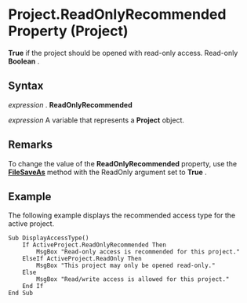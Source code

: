 
# Project.ReadOnlyRecommended Property (Project)

 **True** if the project should be opened with read-only access. Read-only **Boolean** .


## Syntax

 _expression_ . **ReadOnlyRecommended**

 _expression_ A variable that represents a **Project** object.


## Remarks

To change the value of the  **ReadOnlyRecommended** property, use the **[FileSaveAs](0b5fe86c-28ea-5a9e-53df-5a83030c0d20.md)** method with the ReadOnly argument set to **True** .


## Example

The following example displays the recommended access type for the active project.


```
Sub DisplayAccessType() 
    If ActiveProject.ReadOnlyRecommended Then 
        MsgBox "Read-only access is recommended for this project." 
    ElseIf ActiveProject.ReadOnly Then 
        MsgBox "This project may only be opened read-only." 
    Else 
        MsgBox "Read/write access is allowed for this project." 
    End If 
End Sub
```

